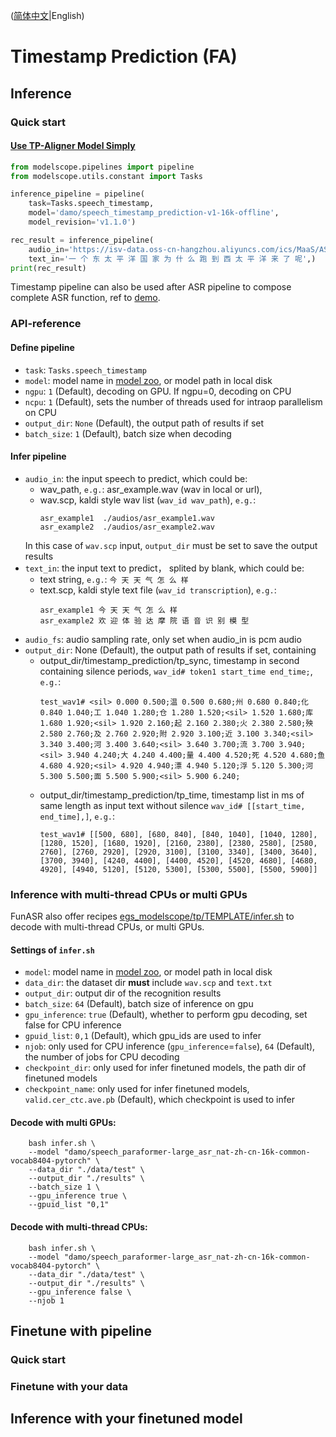 ([简体中文](./README_zh.md)|English)

# Timestamp Prediction (FA)

## Inference

### Quick start
#### [Use TP-Aligner Model Simply](https://modelscope.cn/models/damo/speech_timestamp_prediction-v1-16k-offline/summary)
```python
from modelscope.pipelines import pipeline
from modelscope.utils.constant import Tasks

inference_pipeline = pipeline(
    task=Tasks.speech_timestamp,
    model='damo/speech_timestamp_prediction-v1-16k-offline',
    model_revision='v1.1.0')

rec_result = inference_pipeline(
    audio_in='https://isv-data.oss-cn-hangzhou.aliyuncs.com/ics/MaaS/ASR/test_audio/asr_example_timestamps.wav',
    text_in='一 个 东 太 平 洋 国 家 为 什 么 跑 到 西 太 平 洋 来 了 呢',)
print(rec_result)
```

Timestamp pipeline can also be used after ASR pipeline to compose complete ASR function, ref to [demo](https://github.com/alibaba-damo-academy/FunASR/discussions/246).



### API-reference
#### Define pipeline
- `task`: `Tasks.speech_timestamp`
- `model`: model name in [model zoo](https://alibaba-damo-academy.github.io/FunASR/en/model_zoo/modelscope_models.html#pretrained-models-on-modelscope), or model path in local disk
- `ngpu`: `1` (Default), decoding on GPU. If ngpu=0, decoding on CPU
- `ncpu`: `1` (Default), sets the number of threads used for intraop parallelism on CPU 
- `output_dir`: `None` (Default), the output path of results if set
- `batch_size`: `1` (Default), batch size when decoding
#### Infer pipeline
- `audio_in`: the input speech to predict, which could be: 
  - wav_path, `e.g.`: asr_example.wav (wav in local or url), 
  - wav.scp, kaldi style wav list (`wav_id wav_path`), `e.g.`: 
    ```text
    asr_example1  ./audios/asr_example1.wav
    asr_example2  ./audios/asr_example2.wav
    ```
  In this case of `wav.scp` input, `output_dir` must be set to save the output results
- `text_in`: the input text to predict， splited by blank, which could be:
  - text string, `e.g.`: `今 天 天 气 怎 么 样`
  - text.scp, kaldi style text file (`wav_id transcription`), `e.g.`:
    ```text
    asr_example1 今 天 天 气 怎 么 样
    asr_example2 欢 迎 体 验 达 摩 院 语 音 识 别 模 型
    ```
- `audio_fs`: audio sampling rate, only set when audio_in is pcm audio
- `output_dir`: None (Default), the output path of results if set, containing
  - output_dir/timestamp_prediction/tp_sync, timestamp in second containing silence periods, `wav_id# token1 start_time end_time;`, `e.g.`:
    ```text
    test_wav1# <sil> 0.000 0.500;温 0.500 0.680;州 0.680 0.840;化 0.840 1.040;工 1.040 1.280;仓 1.280 1.520;<sil> 1.520 1.680;库 1.680 1.920;<sil> 1.920 2.160;起 2.160 2.380;火 2.380 2.580;殃 2.580 2.760;及 2.760 2.920;附 2.920 3.100;近 3.100 3.340;<sil> 3.340 3.400;河 3.400 3.640;<sil> 3.640 3.700;流 3.700 3.940;<sil> 3.940 4.240;大 4.240 4.400;量 4.400 4.520;死 4.520 4.680;鱼 4.680 4.920;<sil> 4.920 4.940;漂 4.940 5.120;浮 5.120 5.300;河 5.300 5.500;面 5.500 5.900;<sil> 5.900 6.240;
    ```
  - output_dir/timestamp_prediction/tp_time, timestamp list in ms of same length as input text without silence `wav_id# [[start_time, end_time],]`, `e.g.`:
    ```text
    test_wav1# [[500, 680], [680, 840], [840, 1040], [1040, 1280], [1280, 1520], [1680, 1920], [2160, 2380], [2380, 2580], [2580, 2760], [2760, 2920], [2920, 3100], [3100, 3340], [3400, 3640], [3700, 3940], [4240, 4400], [4400, 4520], [4520, 4680], [4680, 4920], [4940, 5120], [5120, 5300], [5300, 5500], [5500, 5900]]
    ```

### Inference with multi-thread CPUs or multi GPUs
FunASR also offer recipes [egs_modelscope/tp/TEMPLATE/infer.sh](https://github.com/alibaba-damo-academy/FunASR/blob/main/egs_modelscope/tp/TEMPLATE/infer.sh) to decode with multi-thread CPUs, or multi GPUs.

#### Settings of `infer.sh`
- `model`: model name in [model zoo](https://alibaba-damo-academy.github.io/FunASR/en/model_zoo/modelscope_models.html#pretrained-models-on-modelscope), or model path in local disk
- `data_dir`: the dataset dir **must** include `wav.scp` and `text.txt`
- `output_dir`: output dir of the recognition results
- `batch_size`: `64` (Default), batch size of inference on gpu
- `gpu_inference`: `true` (Default), whether to perform gpu decoding, set false for CPU inference
- `gpuid_list`: `0,1` (Default), which gpu_ids are used to infer
- `njob`: only used for CPU inference (`gpu_inference`=`false`), `64` (Default), the number of jobs for CPU decoding
- `checkpoint_dir`: only used for infer finetuned models, the path dir of finetuned models
- `checkpoint_name`: only used for infer finetuned models, `valid.cer_ctc.ave.pb` (Default), which checkpoint is used to infer

#### Decode with multi GPUs:
```shell
    bash infer.sh \
    --model "damo/speech_paraformer-large_asr_nat-zh-cn-16k-common-vocab8404-pytorch" \
    --data_dir "./data/test" \
    --output_dir "./results" \
    --batch_size 1 \
    --gpu_inference true \
    --gpuid_list "0,1"
```
#### Decode with multi-thread CPUs:
```shell
    bash infer.sh \
    --model "damo/speech_paraformer-large_asr_nat-zh-cn-16k-common-vocab8404-pytorch" \
    --data_dir "./data/test" \
    --output_dir "./results" \
    --gpu_inference false \
    --njob 1
```

## Finetune with pipeline

### Quick start

### Finetune with your data

## Inference with your finetuned model

